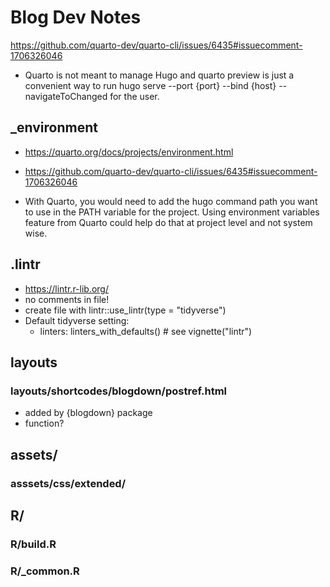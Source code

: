 # Blog Dev Notes

https://github.com/quarto-dev/quarto-cli/issues/6435#issuecomment-1706326046
- Quarto is not meant to manage Hugo and quarto preview is just a convenient way to run hugo serve --port {port} --bind {host} --navigateToChanged for the user.


## _environment
- https://quarto.org/docs/projects/environment.html
- https://github.com/quarto-dev/quarto-cli/issues/6435#issuecomment-1706326046

- With Quarto, you would need to add the hugo command path you want to use in the PATH variable for the project. Using environment variables feature from Quarto could help do that at project level and not system wise.

## .lintr
- https://lintr.r-lib.org/
- no comments in file!
- create file with lintr::use_lintr(type = "tidyverse")
- Default tidyverse setting:
  - linters: linters_with_defaults() # see vignette("lintr")




## layouts

### layouts/shortcodes/blogdown/postref.html
- added by {blogdown} package
- function?


## assets/

### asssets/css/extended/


## R/

### R/build.R
### R/_common.R

